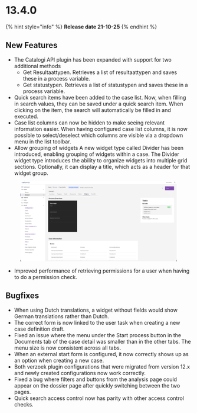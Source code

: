 # 13.4.0

{% hint style="info" %}
**Release date 21-10-25**
{% endhint %}

## New Features

* The Catalogi API plugin has been expanded with support for two additional methods
  * Get Resultaattypen. Retrieves a list of resultaattypen and saves these in a process variable.
  * Get statustypen. Retrieves a list of statustypen and saves these in a process variable.
* Quick search items have been added to the case list. Now, when filling in search values, they can be saved under a quick search item. When clicking on the item, the search will automatically be filled in and executed.
* Case list columns can now be hidden to make seeing relevant information easier. When having configured case list columns, it is now possible to select/deselect which columns are visible via a dropdown menu in the list toolbar.
* Allow grouping of widgets A new widget type called Divider has been introduced, enabling grouping of widgets within a case. The Divider widget type introduces the ability to organize widgets into multiple grid sections. Optionally, it can display a title, which acts as a header for that widget group.

<figure><img src="../../../.gitbook/assets/image (20).png" alt=""><figcaption></figcaption></figure>

* Improved performance of retrieving permissions for a user when having to do a permission check.

## Bugfixes

* When using Dutch translations, a widget without fields would show German translations rather than Dutch.
* The correct form is now linked to the user task when creating a new case definition draft.
* Fixed an issue where the menu under the Start process button in the Documents tab of the case detail was smaller than in the other tabs. The menu size is now consistent across all tabs.
* When an external start form is configured, it now correctly shows up as an option when creating a new case.
* Both verzoek plugin configurations that were migrated from version 12.x and newly created configurations now work correctly.
* Fixed a bug where filters and buttons from the analysis page could appear on the dossier page after quickly switching between the two pages.
* Quick search access control now has parity with other access control checks.
